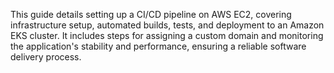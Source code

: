 This guide details setting up a CI/CD pipeline on AWS EC2, covering infrastructure setup, automated builds, tests, and deployment to an Amazon EKS cluster. It includes steps for assigning a custom domain and monitoring the application's stability and performance, ensuring a reliable software delivery process.
